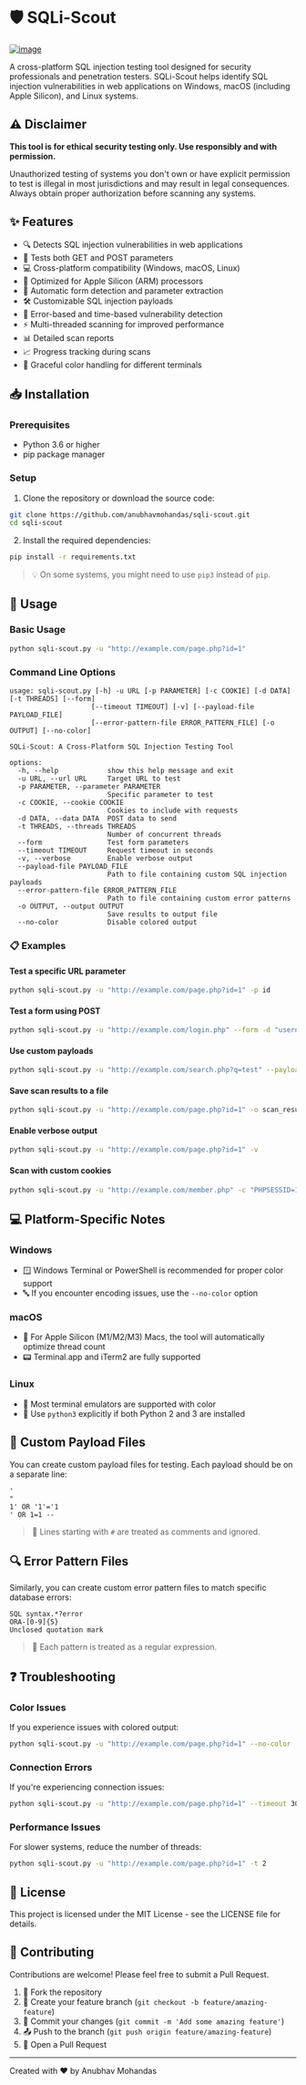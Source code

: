 # 🛡️ SQLi-Scout

<a href="https://ibb.co/ymTHSVCM"><img src="https://i.ibb.co/NghcS7qk/image.png" alt="image" border="0"></a><br />

A cross-platform SQL injection testing tool designed for security professionals and penetration testers. SQLi-Scout helps identify SQL injection vulnerabilities in web applications on Windows, macOS (including Apple Silicon), and Linux systems.

## ⚠️ Disclaimer

**This tool is for ethical security testing only. Use responsibly and with permission.**

Unauthorized testing of systems you don't own or have explicit permission to test is illegal in most jurisdictions and may result in legal consequences. Always obtain proper authorization before scanning any systems.

## ✨ Features

- 🔍 Detects SQL injection vulnerabilities in web applications
- 🔄 Tests both GET and POST parameters
- 💻 Cross-platform compatibility (Windows, macOS, Linux)
- 🍎 Optimized for Apple Silicon (ARM) processors
- 🔎 Automatic form detection and parameter extraction
- 🛠️ Customizable SQL injection payloads
- 🚨 Error-based and time-based vulnerability detection
- ⚡ Multi-threaded scanning for improved performance
- 📊 Detailed scan reports
- 📈 Progress tracking during scans
- 🎨 Graceful color handling for different terminals

## 📥 Installation

### Prerequisites

- Python 3.6 or higher
- pip package manager

### Setup

1. Clone the repository or download the source code:

```bash
git clone https://github.com/anubhavmohandas/sqli-scout.git
cd sqli-scout
```

2. Install the required dependencies:

```bash
pip install -r requirements.txt
```

> 💡 On some systems, you might need to use `pip3` instead of `pip`.

## 🚀 Usage

### Basic Usage

```bash
python sqli-scout.py -u "http://example.com/page.php?id=1"
```

### Command Line Options

```
usage: sqli-scout.py [-h] -u URL [-p PARAMETER] [-c COOKIE] [-d DATA] [-t THREADS] [--form]
                    [--timeout TIMEOUT] [-v] [--payload-file PAYLOAD_FILE]
                    [--error-pattern-file ERROR_PATTERN_FILE] [-o OUTPUT] [--no-color]

SQLi-Scout: A Cross-Platform SQL Injection Testing Tool

options:
  -h, --help            show this help message and exit
  -u URL, --url URL     Target URL to test
  -p PARAMETER, --parameter PARAMETER
                        Specific parameter to test
  -c COOKIE, --cookie COOKIE
                        Cookies to include with requests
  -d DATA, --data DATA  POST data to send
  -t THREADS, --threads THREADS
                        Number of concurrent threads
  --form                Test form parameters
  --timeout TIMEOUT     Request timeout in seconds
  -v, --verbose         Enable verbose output
  --payload-file PAYLOAD_FILE
                        Path to file containing custom SQL injection payloads
  --error-pattern-file ERROR_PATTERN_FILE
                        Path to file containing custom error patterns
  -o OUTPUT, --output OUTPUT
                        Save results to output file
  --no-color            Disable colored output
```

### 📋 Examples

#### Test a specific URL parameter

```bash
python sqli-scout.py -u "http://example.com/page.php?id=1" -p id
```

#### Test a form using POST

```bash
python sqli-scout.py -u "http://example.com/login.php" --form -d "username=test&password=test"
```

#### Use custom payloads

```bash
python sqli-scout.py -u "http://example.com/search.php?q=test" --payload-file custom_payloads.txt
```

#### Save scan results to a file

```bash
python sqli-scout.py -u "http://example.com/page.php?id=1" -o scan_results.txt
```

#### Enable verbose output

```bash
python sqli-scout.py -u "http://example.com/page.php?id=1" -v
```

#### Scan with custom cookies

```bash
python sqli-scout.py -u "http://example.com/member.php" -c "PHPSESSID=1234abcd; loggedin=true"
```

## 💻 Platform-Specific Notes

### Windows

- 🪟 Windows Terminal or PowerShell is recommended for proper color support
- 🔤 If you encounter encoding issues, use the `--no-color` option

### macOS

- 🍎 For Apple Silicon (M1/M2/M3) Macs, the tool will automatically optimize thread count
- 📟 Terminal.app and iTerm2 are fully supported

### Linux

- 🐧 Most terminal emulators are supported with color
- 🐍 Use `python3` explicitly if both Python 2 and 3 are installed

## 🔧 Custom Payload Files

You can create custom payload files for testing. Each payload should be on a separate line:

```
'
"
1' OR '1'='1
' OR 1=1 --
```

> 📝 Lines starting with `#` are treated as comments and ignored.

## 🔍 Error Pattern Files

Similarly, you can create custom error pattern files to match specific database errors:

```
SQL syntax.*?error
ORA-[0-9]{5}
Unclosed quotation mark
```

> 🔄 Each pattern is treated as a regular expression.

## ❓ Troubleshooting

### Color Issues

If you experience issues with colored output:

```bash
python sqli-scout.py -u "http://example.com/page.php?id=1" --no-color
```

### Connection Errors

If you're experiencing connection issues:

```bash
python sqli-scout.py -u "http://example.com/page.php?id=1" --timeout 30
```

### Performance Issues

For slower systems, reduce the number of threads:

```bash
python sqli-scout.py -u "http://example.com/page.php?id=1" -t 2
```

## 📄 License

This project is licensed under the MIT License - see the LICENSE file for details.

## 👥 Contributing

Contributions are welcome! Please feel free to submit a Pull Request.

1. 🍴 Fork the repository
2. 🌿 Create your feature branch (`git checkout -b feature/amazing-feature`)
3. 💾 Commit your changes (`git commit -m 'Add some amazing feature'`)
4. 📤 Push to the branch (`git push origin feature/amazing-feature`)
5. 🔄 Open a Pull Request

---
Created with ❤️ by Anubhav Mohandas
